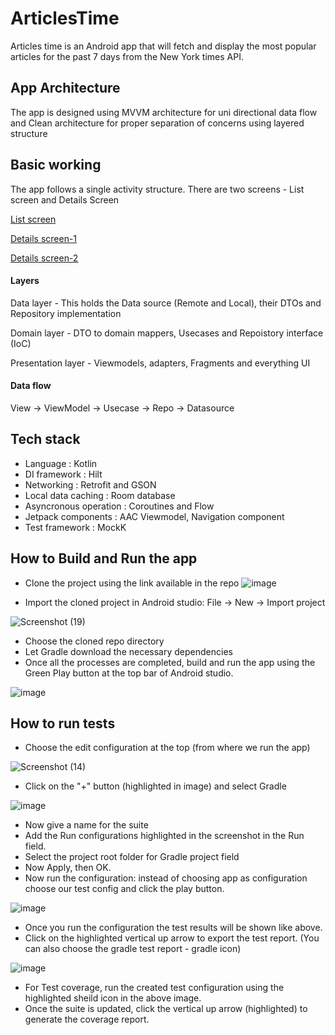 # ArticlesTime

Articles time is an Android app that will fetch and display the most popular articles for the past 7 days from the New York times API.


## App Architecture

The app is designed using MVVM architecture for uni directional data flow and Clean architecture for proper separation of concerns using layered structure

## Basic working 

The app follows a single activity structure.
There are two screens - List screen and Details Screen

[List screen ](https://user-images.githubusercontent.com/14359651/193558039-18066a7d-e65e-4344-bfb2-bddf1b2b22a4.png)

[Details screen-1](https://user-images.githubusercontent.com/14359651/193558229-a736f814-7f10-4ceb-b1a9-7dd535491935.png)

[Details screen-2](https://user-images.githubusercontent.com/14359651/193552386-b14c6b6d-6763-4b12-80bd-9f198b290ff7.png)

#### Layers 

Data layer - This holds the Data source (Remote and Local), their DTOs and Repository implementation

Domain layer - DTO to domain mappers, Usecases and Repoistory interface (IoC)

Presentation layer - Viewmodels, adapters, Fragments and everything UI

#### Data flow
View -> ViewModel -> Usecase -> Repo -> Datasource 


## Tech stack

- Language : Kotlin
- DI framework : Hilt
- Networking : Retrofit and GSON
- Local data caching : Room database
- Asyncronous operation : Coroutines and Flow
- Jetpack components : AAC Viewmodel, Navigation component
- Test framework : MockK


## How to Build and Run the app
- Clone the project using the link available in the repo
![image](https://user-images.githubusercontent.com/14359651/193556947-bad02f6a-819d-44eb-9f44-4ede1b899f78.png)

- Import the cloned project in Android studio: File -> New -> Import project

![Screenshot (19)](https://user-images.githubusercontent.com/14359651/193573735-6952d18e-97c7-414a-9a5a-ad5025018a0b.png)

- Choose the cloned repo directory
- Let Gradle download the necessary dependencies
- Once all the processes are completed, build and run the app using the Green Play button at the top bar of Android studio.

![image](https://user-images.githubusercontent.com/14359651/193573491-947e39c9-bdac-4df8-b490-70938b11ec2f.png)

## How to run tests

- Choose the edit configuration at the top (from where we run the app)

![Screenshot (14)](https://user-images.githubusercontent.com/14359651/193573181-134d8a84-2899-41b2-bb3b-900723d3fbca.png)

- Click on the "+" button (highlighted in image) and select Gradle

![image](https://user-images.githubusercontent.com/14359651/193554736-9be9aa32-e016-4809-8a63-b63a716b937b.png)

- Now give a name for the suite
- Add the Run configurations highlighted in the screenshot in the Run field.
- Select the project root folder for Gradle project field
- Now Apply, then OK.
- Now run the configuration: instead of choosing app as configuration choose our test config and click the play button.

![image](https://user-images.githubusercontent.com/14359651/193555003-522230fc-700f-441a-be86-418677cd14ec.png)

- Once you run the configuration the test results will be shown like above.
- Click on the highlighted vertical up arrow to export the test report. (You can also choose the gradle test report - gradle icon)

![image](https://user-images.githubusercontent.com/14359651/193556157-a4e5ed44-68a5-4986-8ad7-c4a0c7151e11.png)

- For Test coverage, run the created test configuration using the highlighted sheild icon in the above image.
- Once the suite is updated, click the vertical up arrow (highlighted) to generate the coverage report.

